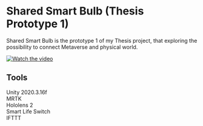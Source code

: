 # Shared Smart Bulb (Thesis Prototype 1)
Shared Smart Bulb is the prototype 1 of my Thesis project, that exploring the possibility to connect Metaverse and physical world.

[![Watch the video](https://i.imgur.com/vKb2F1B.png)](https://github.com/jieguann/Shared-SmartBulb/blob/main/Asset/Video/Prototype1.mp4)

## Tools
Unity 2020.3.16f\
MRTK\
Hololens 2\
Smart Life Switch\
IFTTT
